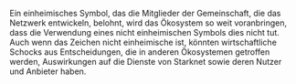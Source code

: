 Ein einheimisches Symbol, das die Mitglieder der Gemeinschaft, die das Netzwerk entwickeln, belohnt, wird das Ökosystem so weit voranbringen, dass die Verwendung eines nicht einheimischen Symbols dies nicht tut. Auch wenn das Zeichen nicht einheimische ist, könnten wirtschaftliche Schocks aus Entscheidungen, die in anderen Ökosystemen getroffen werden, Auswirkungen auf die Dienste von Starknet sowie deren Nutzer und Anbieter haben.